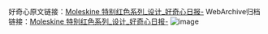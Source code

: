 好奇心原文链接：[Moleskine 特别红色系列_设计_好奇心日报-](https://www.qdaily.com/articles/3187.html)
WebArchive归档链接：[Moleskine 特别红色系列_设计_好奇心日报-](http://web.archive.org/web/20190623151633/https://www.qdaily.com/articles/3187.html)
![image](http://ww3.sinaimg.cn/large/007d5XDply1g3v6rdakl7j30u03aak0w)